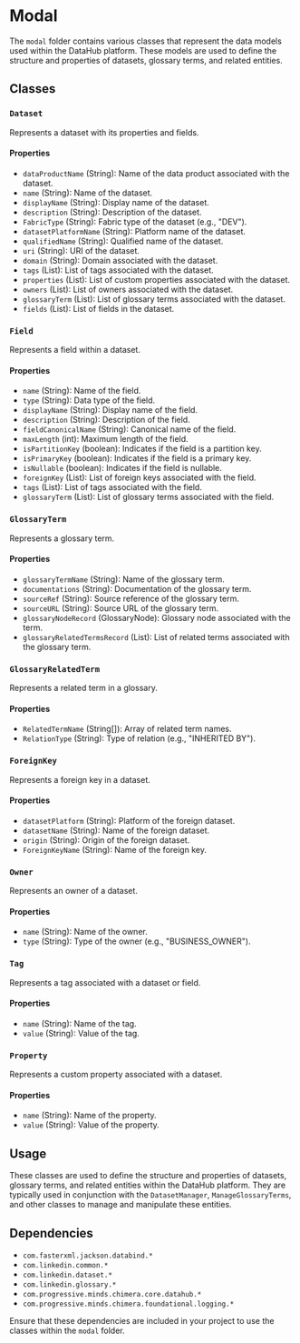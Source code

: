 # Modal

The `modal` folder contains various classes that represent the data models used within the DataHub platform. These models are used to define the structure and properties of datasets, glossary terms, and related entities.

## Classes

### `Dataset`

Represents a dataset with its properties and fields.

#### Properties

- `dataProductName` (String): Name of the data product associated with the dataset.
- `name` (String): Name of the dataset.
- `displayName` (String): Display name of the dataset.
- `description` (String): Description of the dataset.
- `FabricType` (String): Fabric type of the dataset (e.g., "DEV").
- `datasetPlatformName` (String): Platform name of the dataset.
- `qualifiedName` (String): Qualified name of the dataset.
- `uri` (String): URI of the dataset.
- `domain` (String): Domain associated with the dataset.
- `tags` (List<Tag>): List of tags associated with the dataset.
- `properties` (List<Property>): List of custom properties associated with the dataset.
- `owners` (List<Owner>): List of owners associated with the dataset.
- `glossaryTerm` (List<GlossaryTerm>): List of glossary terms associated with the dataset.
- `fields` (List<Field>): List of fields in the dataset.

### `Field`

Represents a field within a dataset.

#### Properties

- `name` (String): Name of the field.
- `type` (String): Data type of the field.
- `displayName` (String): Display name of the field.
- `description` (String): Description of the field.
- `fieldCanonicalName` (String): Canonical name of the field.
- `maxLength` (int): Maximum length of the field.
- `isPartitionKey` (boolean): Indicates if the field is a partition key.
- `isPrimaryKey` (boolean): Indicates if the field is a primary key.
- `isNullable` (boolean): Indicates if the field is nullable.
- `foreignKey` (List<ForeignKey>): List of foreign keys associated with the field.
- `tags` (List<Tag>): List of tags associated with the field.
- `glossaryTerm` (List<GlossaryTerm>): List of glossary terms associated with the field.

### `GlossaryTerm`

Represents a glossary term.

#### Properties

- `glossaryTermName` (String): Name of the glossary term.
- `documentations` (String): Documentation of the glossary term.
- `sourceRef` (String): Source reference of the glossary term.
- `sourceURL` (String): Source URL of the glossary term.
- `glossaryNodeRecord` (GlossaryNode): Glossary node associated with the term.
- `glossaryRelatedTermsRecord` (List<GlossaryRelatedTerm>): List of related terms associated with the glossary term.

### `GlossaryRelatedTerm`

Represents a related term in a glossary.

#### Properties

- `RelatedTermName` (String[]): Array of related term names.
- `RelationType` (String): Type of relation (e.g., "INHERITED BY").

### `ForeignKey`

Represents a foreign key in a dataset.

#### Properties

- `datasetPlatform` (String): Platform of the foreign dataset.
- `datasetName` (String): Name of the foreign dataset.
- `origin` (String): Origin of the foreign dataset.
- `ForeignKeyName` (String): Name of the foreign key.

### `Owner`

Represents an owner of a dataset.

#### Properties

- `name` (String): Name of the owner.
- `type` (String): Type of the owner (e.g., "BUSINESS_OWNER").

### `Tag`

Represents a tag associated with a dataset or field.

#### Properties

- `name` (String): Name of the tag.
- `value` (String): Value of the tag.

### `Property`

Represents a custom property associated with a dataset.

#### Properties

- `name` (String): Name of the property.
- `value` (String): Value of the property.

## Usage

These classes are used to define the structure and properties of datasets, glossary terms, and related entities within the DataHub platform. They are typically used in conjunction with the `DatasetManager`, `ManageGlossaryTerms`, and other classes to manage and manipulate these entities.

## Dependencies

- `com.fasterxml.jackson.databind.*`
- `com.linkedin.common.*`
- `com.linkedin.dataset.*`
- `com.linkedin.glossary.*`
- `com.progressive.minds.chimera.core.datahub.*`
- `com.progressive.minds.chimera.foundational.logging.*`

Ensure that these dependencies are included in your project to use the classes within the `modal` folder.
